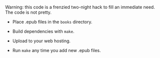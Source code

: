 Warning: this code is a frenzied two-night hack to fill an immediate need. The code is not pretty.

 * Place .epub files in the `books` directory.
 * Build dependencies with `make`.
 * Upload to your web hosting.

 * Run `make` any time you add new .epub files.
